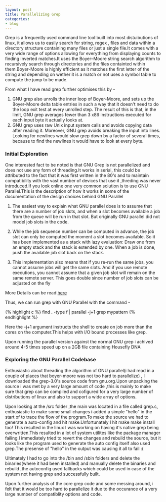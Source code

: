 ```yaml
---
layout: post
title: Parallelizing Grep
categories:
- blog
---
```


Grep is a frequently used command line tool built into most distuibutions of linux, it allows us to easily search for string, regex , files and data within a directory structure containing many files or just a single file.It comes with a very wide range of options allowing for everything from displaying counts to finding inverted matches.It uses the Boyer–Moore string search algorithm to recursively search through directories and the files containted within them.Boyer-Moore is highly efficient as it matches the first letter of the string and depending on wether it is a match or not uses a symbol table to compute the jump to be made.

From what I have read grep further optimises this by - 

1. GNU grep also unrolls the inner loop of Boyer-Moore, and sets up the Boyer-Moore delta table entries in such a way that it doesn't need to do the loop exit test at every unrolled step. The result of this is that, in the limit, GNU grep averages fewer than 3 x86 instructions executed for each input byte it actually looks at.
2. GNU grep uses raw Unix input system calls and avoids copying data after reading it. Moreover, GNU grep avoids breaking the input into lines. Looking for newlines would slow grep down by a factor of several times, because to find the newlines it would have to look at every byte.


### Initial Exploration

One interested fact to be noted is that GNU Grep is not parallelized and does not use any form of threading.It works in serial, this could be attributed to the fact that it was first written in the 80's and to maintain compatibility with the vast number of devices that use it ,threding was never introduced.If you look online one very common solution is to use GNU Parallel.This is the description of how it works in some of the documentation of the design choices behind GNU Parallel

1. The easiest way to explain what GNU parallel does is to assume that there are a number of job slots, and when a slot becomes available a job from the queue will be run in that slot. But originally GNU parallel did not model job slots in the code.

2. While the job sequence number can be computed in advance, the job slot can only be computed the moment a slot becomes available. So it has been implemented as a stack with lazy evaluation: Draw one from an empty stack and the stack is extended by one. When a job is done, push the available job slot back on the stack.

3. This implementation also means that if you re-run the same jobs, you cannot assume jobs will get the same slots. And if you use remote executions, you cannot assume that a given job slot will remain on the same remote server. This goes double since number of job slots can be adjusted on the fly

More Details can be read [here](https://www.gnu.org/software/parallel/parallel_design.html#Design-of-GNU-Parallel)

Thus, we can run grep with GNU Parallel with the command - 

{% highlight c %}
find . -type f | parallel -j+1 grep mypattern
{% endhighlight %}

Here the -j+1 argument instructs the shell to create on job more than the cores on the computer.This helps with I/O bound processes like grep.

Upon running the parallel version against the normal GNU grep i achived around 4-5 times speed up on a 2GB file containing Housefly DNA

### Exploring the GNU Parallel Codebase

Enthusiastic about threading the algorithm of GNU parallel(i had read in a  couple of places that boyer-moore was not too hard to parallelize) , I downloaded the grep-3.0's source code from gnu.org.Upon unpacking the source i was met by a very large amount of code ,this is mainly to make sure that grep can be compiled and cofigured for a very large number of distributions of linux and also to support a wide array of options. 

Upon looking at the /src folder ,the main was located in a file called grep.c, enthusiastic to make some small changes i added a simple "hello" in the start of to trace the flow of the program.To make the source we had to generate a auto-config and hit make.Unfortunately I hit make make install too! This resulted in the linux I was working on having it's native grep being overwritten.This resulted in a lot of system utilites like the package manager failing.I immediately tried to revert the changes and rebuild the source, but it looks like the program used to generate the auto config itself also used grep.The presense of "hello" in the output was causing it all to fail :(

Ultimately I had to go into the /bin and /sbin folders and delete the binaries(where it had been installed) and manually delete the binaries and rebuild ,the autoconfig used fallbacks which could be used in case of the system not having grep and successfully built.

Upon further analysis of the core grep code and some messing around, i felt that it would be too hard to parallelize it due to the occurance of a very large number of compatiblity options and code.  

